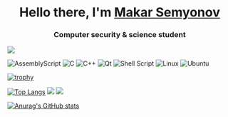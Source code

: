 <h1 align="center">Hello there, I'm <a href="https://t.me/makarsemyonov2" target="_blank">Makar Semyonov</a></h1>
<h3 align="center">Computer security & science student</h3>


![](https://komarev.com/ghpvc/?username=GhostOfVitebsk)


![AssemblyScript](https://img.shields.io/badge/assembly%20script-%23000000.svg?style=for-the-badge&logo=assemblyscript&logoColor=white)
![C](https://img.shields.io/badge/c-%2300599C.svg?style=for-the-badge&logo=c&logoColor=white)
![C++](https://img.shields.io/badge/c++-%2300599C.svg?style=for-the-badge&logo=c%2B%2B&logoColor=white)
![Qt](https://img.shields.io/badge/Qt-%23217346.svg?style=for-the-badge&logo=Qt&logoColor=white)
![Shell Script](https://img.shields.io/badge/shell_script-%23121011.svg?style=for-the-badge&logo=gnu-bash&logoColor=white)
![Linux](https://img.shields.io/badge/Linux-FCC624?style=for-the-badge&logo=linux&logoColor=black)
![Ubuntu](https://img.shields.io/badge/Ubuntu-E95420?style=for-the-badge&logo=ubuntu&logoColor=white)


[![trophy](https://github-profile-trophy.vercel.app/?username=GhostOfVitebsk&title=Stars,Followers,Commits&theme=onedark)](https://github.com/ryo-ma/github-profile-trophy)


[![Top Langs](https://github-readme-stats.vercel.app/api/top-langs/?username=GhostOfVitebsk&layout=pie&theme=onedark)](https://github.com/anuraghazra/github-readme-stats)
![](https://github-profile-summary-cards.vercel.app/api/cards/most-commit-language?username=GhostOfVitebsk&theme=onedark)
![](https://github-profile-summary-cards.vercel.app/api/cards/repos-per-language?username=GhostOfVitebsk&theme=onedark)

[![Anurag's GitHub stats](https://github-readme-stats.vercel.app/api?username=GhostOfVitebsk&hide=contribs,prs,issues&theme=onedark)](https://github.com/anuraghazra/github-readme-stats)
